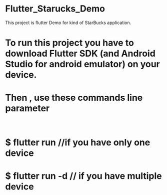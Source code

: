 # Flutter_Starucks_Demo

This project is flutter Demo for kind of StarBucks application.

# To run this project you have to download Flutter SDK (and Android Studio for android emulator) on your device.
# Then , use these commands line parameter
  
# $ flutter run //if you have only one device
# $ flutter run -d <device ID> // if you have multiple device
